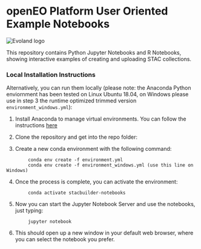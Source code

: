 # openEO Platform User Oriented Example Notebooks

<img src="https://www.evo-land.eu/wp-content/themes/evoland/public/images/logo-evoland.png"
     alt="Evoland logo"
     />

This repository contains Python Jupyter Notebooks and R Notebooks, showing interactive examples of creating and uploading STAC collections.


### Local Installation Instructions
Alternatively, you can run them locally (please note: the Anaconda Python enviornment has been tested on Linux Ubuntu 18.04, on Windows please use in step 3 the runtime optimized trimmed version `environment_windows.yml`):

1. Install Anaconda to manage virtual environments. You can follow the instructions [here](https://docs.conda.io/projects/conda/en/latest/user-guide/install/index.html)
2. Clone the repository and get into the repo folder:

3. Create a new conda environment with the following command:
```
        conda env create -f environment.yml
        conda env create -f environment_windows.yml (use this line on Windows)
```
4. Once the process is complete, you can activate the environment:
```
        conda activate stacbuilder-notebooks
```
5. Now you can start the Jupyter Notebook Server and use the notebooks, just typing:
```
        jupyter notebook
```
6. This should open up a new window in your default web browser, where you can select the notebook you prefer.